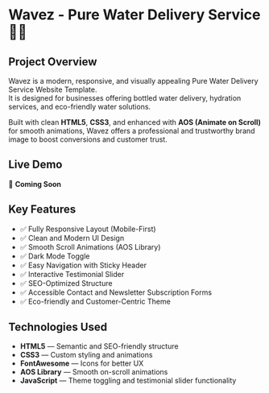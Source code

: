 # Wavez - Pure Water Delivery Service 🌊💧

## Project Overview
Wavez is a modern, responsive, and visually appealing Pure Water Delivery Service Website Template.  
It is designed for businesses offering bottled water delivery, hydration services, and eco-friendly water solutions.

Built with clean **HTML5**, **CSS3**, and enhanced with **AOS (Animate on Scroll)** for smooth animations, Wavez offers a professional and trustworthy brand image to boost conversions and customer trust.

## Live Demo
🚀 **Coming Soon**

## Key Features
- ✅ Fully Responsive Layout (Mobile-First)
- ✅ Clean and Modern UI Design
- ✅ Smooth Scroll Animations (AOS Library)
- ✅ Dark Mode Toggle
- ✅ Easy Navigation with Sticky Header
- ✅ Interactive Testimonial Slider
- ✅ SEO-Optimized Structure
- ✅ Accessible Contact and Newsletter Subscription Forms
- ✅ Eco-friendly and Customer-Centric Theme

## Technologies Used
- **HTML5** — Semantic and SEO-friendly structure
- **CSS3** — Custom styling and animations
- **FontAwesome** — Icons for better UX
- **AOS Library** — Smooth on-scroll animations
- **JavaScript** — Theme toggling and testimonial slider functionality

